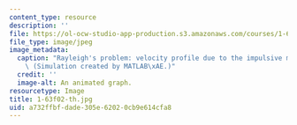 ```yaml
---
content_type: resource
description: ''
file: https://ol-ocw-studio-app-production.s3.amazonaws.com/courses/1-63-advanced-fluid-dynamics-of-the-environment-fall-2002/a732ffbfdade305e62020cb9e614cfa8_1-63f02-th.jpg
file_type: image/jpeg
image_metadata:
  caption: "Rayleigh's problem: velocity profile due to the impulsive motion of x-plane.\
    \ (Simulation created by MATLAB\xAE.)"
  credit: ''
  image-alt: An animated graph.
resourcetype: Image
title: 1-63f02-th.jpg
uid: a732ffbf-dade-305e-6202-0cb9e614cfa8
---
```

